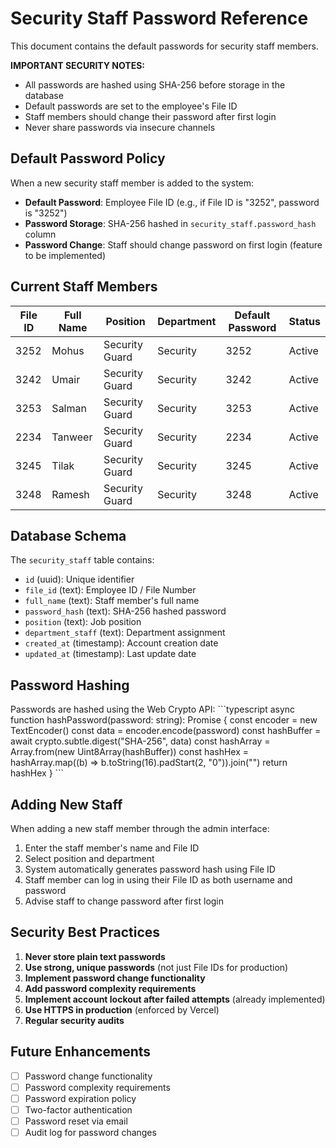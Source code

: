 # Security Staff Password Reference

This document contains the default passwords for security staff members. 

**IMPORTANT SECURITY NOTES:**
- All passwords are hashed using SHA-256 before storage in the database
- Default passwords are set to the employee's File ID
- Staff members should change their password after first login
- Never share passwords via insecure channels

## Default Password Policy

When a new security staff member is added to the system:
- **Default Password**: Employee File ID (e.g., if File ID is "3252", password is "3252")
- **Password Storage**: SHA-256 hashed in `security_staff.password_hash` column
- **Password Change**: Staff should change password on first login (feature to be implemented)

## Current Staff Members

| File ID | Full Name | Position | Department | Default Password | Status |
|---------|-----------|----------|------------|------------------|--------|
| 3252 | Mohus | Security Guard | Security | 3252 | Active |
| 3242 | Umair | Security Guard | Security | 3242 | Active |
| 3253 | Salman | Security Guard | Security | 3253 | Active |
| 2234 | Tanweer | Security Guard | Security | 2234 | Active |
| 3245 | Tilak | Security Guard | Security | 3245 | Active |
| 3248 | Ramesh | Security Guard | Security | 3248 | Active |

## Database Schema

The `security_staff` table contains:
- `id` (uuid): Unique identifier
- `file_id` (text): Employee ID / File Number
- `full_name` (text): Staff member's full name
- `password_hash` (text): SHA-256 hashed password
- `position` (text): Job position
- `department_staff` (text): Department assignment
- `created_at` (timestamp): Account creation date
- `updated_at` (timestamp): Last update date

## Password Hashing

Passwords are hashed using the Web Crypto API:
\`\`\`typescript
async function hashPassword(password: string): Promise<string> {
  const encoder = new TextEncoder()
  const data = encoder.encode(password)
  const hashBuffer = await crypto.subtle.digest("SHA-256", data)
  const hashArray = Array.from(new Uint8Array(hashBuffer))
  const hashHex = hashArray.map((b) => b.toString(16).padStart(2, "0")).join("")
  return hashHex
}
\`\`\`

## Adding New Staff

When adding a new staff member through the admin interface:
1. Enter the staff member's name and File ID
2. Select position and department
3. System automatically generates password hash using File ID
4. Staff member can log in using their File ID as both username and password
5. Advise staff to change password after first login

## Security Best Practices

1. **Never store plain text passwords**
2. **Use strong, unique passwords** (not just File IDs for production)
3. **Implement password change functionality**
4. **Add password complexity requirements**
5. **Implement account lockout after failed attempts** (already implemented)
6. **Use HTTPS in production** (enforced by Vercel)
7. **Regular security audits**

## Future Enhancements

- [ ] Password change functionality
- [ ] Password complexity requirements
- [ ] Password expiration policy
- [ ] Two-factor authentication
- [ ] Password reset via email
- [ ] Audit log for password changes
